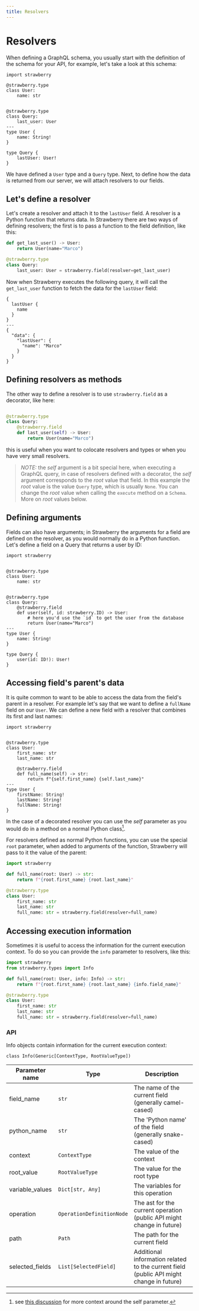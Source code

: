 ```yaml
---
title: Resolvers
---
```


# Resolvers

When defining a GraphQL schema, you usually start with the definition of the
schema for your API, for example, let's take a look at this schema:

```python+schema
import strawberry

@strawberry.type
class User:
    name: str


@strawberry.type
class Query:
    last_user: User
---
type User {
    name: String!
}

type Query {
    lastUser: User!
}
```

We have defined a `User` type and a `Query` type. Next, to define how the data
is returned from our server, we will attach resolvers to our fields.

## Let's define a resolver

Let's create a resolver and attach it to the `lastUser` field. A resolver is a
Python function that returns data. In Strawberry there are two ways of defining
resolvers; the first is to pass a function to the field definition, like this:

```python
def get_last_user() -> User:
    return User(name="Marco")

@strawberry.type
class Query:
    last_user: User = strawberry.field(resolver=get_last_user)
```

Now when Strawberry executes the following query, it will call the
`get_last_user` function to fetch the data for the `lastUser` field:

```graphql+response
{
  lastUser {
    name
  }
}
---
{
  "data": {
    "lastUser": {
      "name": "Marco"
    }
  }
}
```

## Defining resolvers as methods

The other way to define a resolver is to use `strawberry.field` as a decorator,
like here:

```python

@strawberry.type
class Query:
    @strawberry.field
    def last_user(self) -> User:
        return User(name="Marco")
```

this is useful when you want to colocate resolvers and types or when you have
very small resolvers.

> _NOTE:_ the _self_ argument is a bit special here, when executing a GraphQL
> query, in case of resolvers defined with a decorator, the _self_ argument
> corresponds to the _root_ value that field. In this example the _root_ value
> is the value `Query` type, which is usually `None`. You can change the _root_
> value when calling the `execute` method on a `Schema`. More on _root_ values
> below.

## Defining arguments

Fields can also have arguments; in Strawberry the arguments for a field are
defined on the resolver, as you would normally do in a Python function. Let's
define a field on a Query that returns a user by ID:

```python+schema
import strawberry


@strawberry.type
class User:
    name: str


@strawberry.type
class Query:
    @strawberry.field
    def user(self, id: strawberry.ID) -> User:
        # here you'd use the `id` to get the user from the database
        return User(name="Marco")
---
type User {
    name: String!
}

type Query {
    user(id: ID!): User!
}
```

## Accessing field's parent's data

It is quite common to want to be able to access the data from the field's parent
in a resolver. For example let's say that we want to define a `fullName` field
on our `User`. We can define a new field with a resolver that combines its first
and last names:

```python+schema
import strawberry


@strawberry.type
class User:
    first_name: str
    last_name: str

    @strawberry.field
    def full_name(self) -> str:
        return f"{self.first_name} {self.last_name}"
---
type User {
    firstName: String!
    lastName: String!
    fullName: String!
}
```

In the case of a decorated resolver you can use the _self_ parameter as you
would do in a method on a normal Python class[^1].

For resolvers defined as normal Python functions, you can use the special `root`
parameter, when added to arguments of the function, Strawberry will pass to it
the value of the parent:

```python
import strawberry

def full_name(root: User) -> str:
    return f"{root.first_name} {root.last_name}"

@strawberry.type
class User:
    first_name: str
    last_name: str
    full_name: str = strawberry.field(resolver=full_name)
```

## Accessing execution information

Sometimes it is useful to access the information for the current execution
context. To do so you can provide the `info` parameter to resolvers, like this:

```python
import strawberry
from strawberry.types import Info

def full_name(root: User, info: Info) -> str:
    return f"{root.first_name} {root.last_name} {info.field_name}"

@strawberry.type
class User:
    first_name: str
    last_name: str
    full_name: str = strawberry.field(resolver=full_name)
```

### API

Info objects contain information for the current execution context:

`class Info(Generic[ContextType, RootValueType])`

| Parameter name  | Type                      | Description                                                                             |
| --------------- | ------------------------- | --------------------------------------------------------------------------------------- |
| field_name      | `str`                     | The name of the current field (generally camel-cased)                                   |
| python_name     | `str`                     | The 'Python name' of the field (generally snake-cased)                                  |
| context         | `ContextType`             | The value of the context                                                                |
| root_value      | `RootValueType`           | The value for the root type                                                             |
| variable_values | `Dict[str, Any]`          | The variables for this operation                                                        |
| operation       | `OperationDefinitionNode` | The ast for the current operation (public API might change in future)                   |
| path            | `Path`                    | The path for the current field                                                          |
| selected_fields | `List[SelectedField]`     | Additional information related to the current field (public API might change in future) |

[^1]:
    see
    [this discussion](https://github.com/strawberry-graphql/strawberry/discussions/515)
    for more context around the self parameter.
